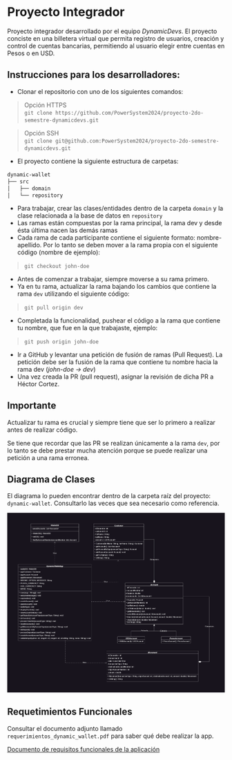 # Proyecto Integrador
Proyecto integrador desarrollado por el equipo _DynamicDevs_. El proyecto conciste en una billetera virtual que permita registro de usuarios, creación y control de cuentas bancarias, permitiendo al usuario elegir entre cuentas en Pesos o en USD.

## Instrucciones para los desarrolladores:
- Clonar el repositorio con uno de los siguientes comandos:
> Opción HTTPS <br> `git clone https://github.com/PowerSystem2024/proyecto-2do-semestre-dynamicdevs.git`

> Opción SSH <br> `git clone git@github.com:PowerSystem2024/proyecto-2do-semestre-dynamicdevs.git`

- El proyecto contiene la siguiente estructura de carpetas:
```
dynamic-wallet
├── src
│   ├── domain
│   └── repository
```
- Para trabajar, crear las clases/entidades dentro de la carpeta `domain` y la clase relacionada a la base de datos en `repository`
- Las ramas están compuestas por la rama principal, la rama dev y desde ésta última nacen las demás ramas
- Cada rama de cada participante contiene el siguiente formato: nombre-apellido. Por lo tanto se deben mover a la rama propia con el siguiente código (nombre de ejemplo):
> `git checkout john-doe`
- Antes de comenzar a trabajar, siempre moverse a su rama primero.
- Ya en tu rama, actualizar la rama bajando los cambios que contiene la rama `dev` utilizando el siguiente código:
> `git pull origin dev`
- Completada la funcionalidad, pushear el código a la rama que contiene tu nombre, que fue en la que trabajaste, ejemplo:
> `git push origin john-doe`
- Ir a GitHub y levantar una petición de fusión de ramas (Pull Request). La petición debe ser la fusión de la rama que contiene tu nombre hacia la rama dev (_john-doe -> dev_)
- Una vez creada la PR (pull request), asignar la revisión de dicha PR a Héctor Cortez.

## Importante
Actualizar tu rama es crucial y siempre tiene que ser lo primero a realizar antes de realizar código.

Se tiene que recordar que las PR se realizan únicamente a la rama `dev`, por lo tanto se debe prestar mucha atención porque se puede realizar una petición a una rama erronea.

## Diagrama de Clases
El diagrama lo pueden encontrar dentro de la carpeta raíz del proyecto: `dynamic-wallet`. Consultarlo las veces que sea necesario como referencia.

![Diagrama de clases del proyecto](./dynamic-wallet/dynamic-wallet_diagram.png)

## Requetimientos Funcionales
Consultar el documento adjunto llamado `requerimientos_dynamic_wallet.pdf` para saber qué debe realizar la app.

[Documento de requisitos funcionales de la aplicación](requerimientos_dynamic_wallet.pdf)